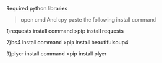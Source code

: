Required python libraries

>open cmd 
And cpy paste the following 
install command

1)requests
install command >pip install requests


2)bs4
install command >pip install beautifulsoup4


3)plyer
install command >pip install plyer
